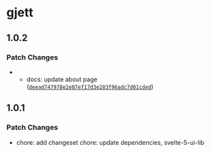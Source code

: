 # gjett

## 1.0.2

### Patch Changes

- - docs: update about page ([`deead747978e2e07ef17d3e283f96adc7d01cded`](https://github.com/shinokada/gjett/commit/deead747978e2e07ef17d3e283f96adc7d01cded))

## 1.0.1

### Patch Changes

- chore: add changeset
  chore: update dependencies, svelte-5-ui-lib
